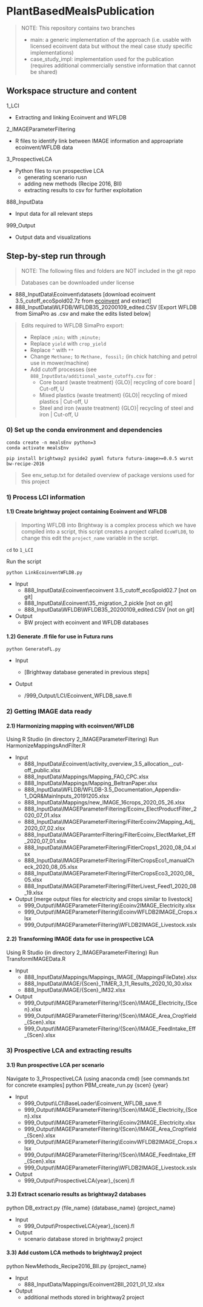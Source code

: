 # PlantBasedMealsPublication

> NOTE:
> This repository contains two branches
> * main: a generic implementation of the approach (i.e. usable with licensed ecoinvent data but without the meal case study specific implementations)
> * case_study_impl: implementation used for the publication (requires additional commercially senstive information that cannot be shared)


## Workspace structure and content

1_LCI
* Extracting and linking Ecoinvent and WFLDB


2_IMAGEParameterFiltering
* R files to identify link between IMAGE information and approapriate ecoinvent/WFLDB data

3_ProspectiveLCA
* Python files to run prospective LCA
    * generating scenario rusn
    * adding new methods (Recipe 2016, BII)
    * extracting results to csv for further exploitation

888_InputData
* Input data for all relevant steps

999_Output
* Output data and visualizations

## Step-by-step run through
> NOTE: The following files and folders are NOT included in the git repo
>
> Databases can be downloaded under license

* 888_InputData\Ecoinvent\datasets [download ecoinvent 3.5_cutoff_ecoSpold02.7z from [ecoinvent](http://www.ecoinvent.org) and extract]
* 888_InputData\WLFDB/WFLDB35_20200109_edited.CSV [Export WFLDB from SimaPro as .csv and make the edits listed below]

> Edits required to WFLDB SimaPro export:
> - Replace `;min;` with `;minute;`
> - Replace `yield` with `crop_yield`
> - Replace `^` with `**`
> - Change `Methane;` to `Methane, fossil;` (in chick hatching and petrol use in mower/machine)
> - Add cutoff processes (see `888_InputData/additional_waste_cutoffs.csv` for :
>    - Core board (waste treatment) {GLO}| recycling of core board | Cut-off, U
>    - Mixed plastics (waste treatment) {GLO}| recycling of mixed plastics | Cut-off, U
>    - Steel and iron (waste treatment) {GLO}| recycling of steel and iron | Cut-off, U


### 0) Set up the conda environment and dependencies

```
conda create -n mealsEnv python=3
conda activate mealsEnv

pip install brightway2 pyside2 pyaml futura futura-image>=0.0.5 wurst bw-recipe-2016
```
> See env_setup.txt for detailed overview of package versions used for this project

### 1) Process LCI information


#### 1.1) Create brightway project containing Ecoinvent and WFLDB

> Importing WFLDB into Brightway is a complex process which we have compiled into a script, this script creates a project called `EcoWFLDB`, to change this edit the `project_name` variable in the script.

`cd` to `1_LCI`

Run the script

```
python LinkEcoinventWFLDB.py 
```

* Input
    * 888_InputData\Ecoinvent\ecoinvent 3.5_cutoff_ecoSpold02.7 [not on git]
    * 888_InputData\Ecoinvent\35_migration_2.pickle [not on git]
    * 888_InputData\WFLDB\WFLDB35_20200109_edited.CSV [not on git]
* Output
    * BW project with ecoinvent and WFLDB databases

#### 1.2) Generate .fl file for use in Futura runs

```
python GenerateFL.py
```

* Input
  * [Brightway database generated in previous steps]

* Output
  * /999_Output/LCI/Ecoinvent_WFLDB_save.fl

### 2)  Getting IMAGE data ready 
#### 2.1) Harmonizing mapping with ecoinvent/WFLDB
Using R Studio (in directory 2_IMAGEParameterFiltering)
Run HarmonizeMappingsAndFilter.R
* Input
    * 888_InputData\Ecoinvent/activity_overview_3.5_allocation__cut-off_public.xlsx
	* 888_InputData\Mappings/Mapping_FAO_CPC.xlsx
	* 888_InputData\Mappings/Mapping_BeltranPaper.xlsx
	* 888_InputData\WFLDB/WFLDB-3.5_Documentation_Appendix-1_DQR&MainInputs_20191205.xlsx
	* 888_InputData\Mappings/new_IMAGE_16crops_2020_05_26.xlsx
	* 888_InputData\IMAGEParameterFiltering/Ecoinv_ElectProductFilter_2020_07_01.xlsx
	* 888_InputData\IMAGEParameterFiltering/FilterEcoinv2Mapping_Adj_2020_07_02.xlsx
	* 888_InputData\IMAGEParamterFiltering/FilterEcoinv_ElectMarket_Eff_2020_07_01.xlsx
	* 888_InputData\IMAGEParameterFiltering/FitlerCrops1_2020_08_04.xlsx
	* 888_InputData\IMAGEParameterFiltering/FilterCropsEco1_manualCheck_2020_08_05.xlsx
	* 888_InputData\IMAGEParameterFiltering/FilterCropsEco3_2020_08_05.xlsx
    * 888_InputData\IMAGEParameterFiltering/FilterLivest_Feed1_2020_08_19.xlsx
* Output [merge output files for electricity and crops similar to livestock]
	* 999_Output\IMAGEParameterFiltering\Ecoinv2IMAGE_Electricity.xlsx
	* 999_Output\IMAGEParameterFiltering\EcoinvWFLDB2IMAGE_Crops.xlsx
    * 999_Output\IMAGEParameterFiltering\WFLDB2IMAGE_Livestock.xslx

#### 2.2) Transforming IMAGE data for use in prospective LCA
Using R Studio (in directory 2_IMAGEParameterFiltering)
Run TransformIMAGEData.R
* Input
	* 888_InputData\Mappings/Mappings_IMAGE_{MappingsFileDate}.xlsx
	* 888_InputData\IMAGE/{Scen}_TIMER_3_11_Results_2020_10_30.xlsx
	* 888_InputData\IMAGE/{Scen}_IM32.xlsx
* Output
	* 999_Output\IMAGEParameterFiltering\/{Scen}/IMAGE_Electricity_{Scen}.xlsx
	* 999_Output\IMAGEParameterFiltering\/{Scen}/IMAGE_Area_CropYield_{Scen}.xlsx
	* 999_Output\IMAGEParameterFiltering\/{Scen}/IMAGE_FeedIntake_Eff_{Scen}.xlsx

### 3) Prospective LCA and extracting results
#### 3.1) Run prospective LCA per scenario
Navigate to 3_ProspectiveLCA (using anaconda cmd) [see commands.txt for concrete examples]
python PBM_create_run.py {scen} {year}
* Input
    * 999_Output\LCI\BaseLoader\Ecoinvent_WFLDB_save.fl
	* 999_Output\IMAGEParameterFiltering\/{Scen}/IMAGE_Electricity_{Scen}.xlsx
	* 999_Output\IMAGEParameterFiltering\Ecoinv2IMAGE_Electricity.xlsx
	* 999_Output\IMAGEParameterFiltering\/{Scen}/IMAGE_Area_CropYield_{Scen}.xlsx
	* 999_Output\IMAGEParameterFiltering\EcoinvWFLDB2IMAGE_Crops.xlsx
	* 999_Output\IMAGEParameterFiltering\/{Scen}/IMAGE_FeedIntake_Eff_{Scen}.xlsx
	* 999_Output\IMAGEParameterFiltering\WFLDB2IMAGE_Livestock.xslx
* Output
    * 999_Output\ProspectiveLCA\{year}_{scen}.fl

#### 3.2) Extract scenario results as brightway2 databases
python DB_extract.py {file_name} {database_name} {project_name}
* Input
    * 999_Output\ProspectiveLCA\{year}_{scen}.fl
* Output
    * scenario database stored in brightway2 project

#### 3.3) Add custom LCA methods to brightway2 project
python NewMethods_Recipe2016_BII.py {project_name}
* Input
    * 888_InputData/Mappings/Ecoinvent2BII_2021_01_12.xlsx
* Output
    * additional methods stored in brightway2 project
